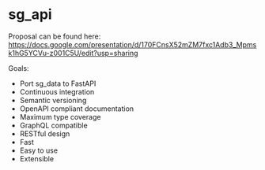 # sg_api

Proposal can be found here: https://docs.google.com/presentation/d/170FCnsX52mZM7fxc1Adb3_Mpmsk1hG5YCVu-z001C5U/edit?usp=sharing

Goals:
- Port sg_data to FastAPI
- Continuous integration
- Semantic versioning
- OpenAPI compliant documentation
- Maximum type coverage
- GraphQL compatible
- RESTful design
- Fast
- Easy to use
- Extensible
